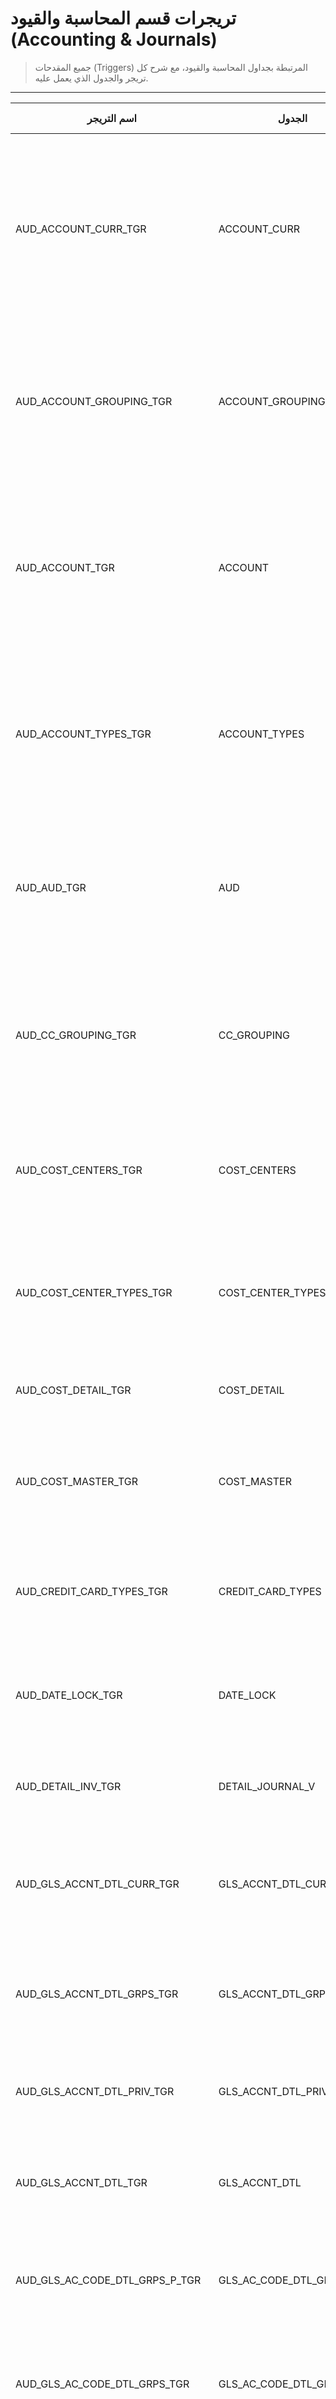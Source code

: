 # تريجرات قسم المحاسبة والقيود (Accounting & Journals)

> جميع المقدحات (Triggers) المرتبطة بجداول المحاسبة والقيود، مع شرح كل تريجر والجدول الذي يعمل عليه.

---

| اسم التريجر | الجدول | شرح الوظيفة |
|-------------|--------|-------------|
| AUD_ACCOUNT_CURR_TGR | ACCOUNT_CURR | يسجل كل تعديل أو حذف على العملات المخصصة للحسابات المالية لأغراض التدقيق التاريخي، حيث يتم تتبع أي تغيير أو حذف لعملة مرتبطة بحساب. |
| AUD_ACCOUNT_GROUPING_TGR | ACCOUNT_GROUPING | يسجل كل تعديل أو حذف في مجموعات الحسابات (أي عملية تجميع أو تصنيف جديد أو تعديل/حذف مجموعة موجودة). |
| AUD_ACCOUNT_TGR | ACCOUNT | يتتبع التعديلات أو الحذف على الحسابات الرئيسية في شجرة الحسابات، بما يشمل كل حقول الحساب عند التغيير لأغراض الأرشفة والمراجعة. |
| AUD_ACCOUNT_TYPES_TGR | ACCOUNT_TYPES | يسجل التعديلات أو الحذف في أنواع الحسابات، مثل إضافة أو تعديل نوع حساب رئيسي (أصول، التزامات، إلخ). |
| AUD_AUD_TGR | AUD | يسجل كل تعديل أو حذف في جداول التدقيق (Audit) نفسها، لضمان تتبع كامل لعمليات المراجعة والتدقيق. |
| AUD_CC_GROUPING_TGR | CC_GROUPING | يتتبع التعديلات أو الحذف في تجميعات مراكز التكلفة، لضبط التغيرات في تصنيفات مراكز التكلفة. |
| AUD_COST_CENTERS_TGR | COST_CENTERS | يسجل التعديلات أو الحذف في مراكز التكلفة. أي تغيير في خصائص أو حذف مركز تكلفة يتم توثيقه. |
| AUD_COST_CENTER_TYPES_TGR | COST_CENTER_TYPES | يسجل التعديلات أو الحذف على أنواع مراكز التكلفة (كالنوع الإداري أو الإنتاجي وغيره). |
| AUD_COST_DETAIL_TGR | COST_DETAIL | يتتبع التعديلات أو الحذف في تفاصيل مراكز التكلفة. |
| AUD_COST_MASTER_TGR | COST_MASTER | يسجل التعديلات أو الحذف في رؤوس مراكز التكلفة (التوزيعات أو التجميعات الكبيرة). |
| AUD_CREDIT_CARD_TYPES_TGR | CREDIT_CARD_TYPES | يسجل أي تعديل أو حذف على أنواع البطاقات الائتمانية المرتبطة بالنظام المحاسبي. |
| AUD_DATE_LOCK_TGR | DATE_LOCK | يسجل التعديلات على عمليات قفل التواريخ المحاسبية (الإغلاق الدوري). |
| AUD_DETAIL_INV_TGR | DETAIL_JOURNAL_V | يتتبع التغييرات أو حذف تفاصيل القيود اليومية (سطر القيد) في الجدول المحاسبي. |
| AUD_GLS_ACCNT_DTL_CURR_TGR | GLS_ACCNT_DTL_CURR | يسجل التعديلات أو الحذف في العملات المستخدمة ضمن تفاصيل الحسابات. |
| AUD_GLS_ACCNT_DTL_GRPS_TGR | GLS_ACCNT_DTL_GRPS | يتتبع التغييرات في مجموعات تفاصيل الحسابات لربطها بتقارير أو صلاحيات معينة. |
| AUD_GLS_ACCNT_DTL_PRIV_TGR | GLS_ACCNT_DTL_PRIV | يرصد التعديلات في الصلاحيات الخاصة بتفاصيل الحسابات. |
| AUD_GLS_ACCNT_DTL_TGR | GLS_ACCNT_DTL | يسجل أي تعديل أو حذف في تفاصيل الحسابات المحاسبية (سطر حساب). |
| AUD_GLS_AC_CODE_DTL_GRPS_P_TGR | GLS_AC_CODE_DTL_GRPS_P | يتابع التغييرات في مجموعات الرموز المحاسبية (نوع خاص أو مؤقت). |
| AUD_GLS_AC_CODE_DTL_GRPS_TGR | GLS_AC_CODE_DTL_GRPS | يسجل التغييرات أو الحذف في مجموعات الرموز المحاسبية (التجميعات الخاصة بالأكواد). |
| AUD_GLS_ADVNC_EXPNS_RVNU_D_TGR | GLS_ADVNC_EXPNS_RVNU_D | يتابع تعديل أو حذف تفاصيل المصروفات أو الإيرادات المقدمة. |
| AUD_GLS_ADVNC_EXPNS_RVNU_M_TGR | GLS_ADVNC_EXPNS_RVNU_M | يسجل التغييرات في رؤوس المصروفات أو الإيرادات المقدمة (العمليات الرئيسية). |
| AUD_GLS_BNK_CHQ_DTL_TGR | GLS_BNK_CHQ_DTL | يرصد التعديلات أو الحذف في تفاصيل الشيكات البنكية (الشيك كوثيقة مالية). |
| AUD_GLS_BNK_CHQ_MST_TGR | GLS_BNK_CHQ_MST | يسجل كل تغيير أو حذف في رؤوس الشيكات البنكية (المستند الرئيسي). |
| AUD_GLS_BNK_IDNTF_DTL_TGR | GLS_BNK_IDNTF_DTL | يتتبع التعديلات أو الحذف في تفاصيل تعريف الحسابات البنكية (مثل رقم الحساب الفرعي). |
| AUD_GLS_BNK_IDNTF_MST_TGR | GLS_BNK_IDNTF_MST | يسجل التغيرات في رؤوس تعريف الحسابات البنكية (الحساب الرئيسي للبنك). |
| AUD_GLS_CRNCY_USR_LMT_TGR | GLS_CRNCY_USR_LMT | يسجل التعديلات على حدود العملات للمستخدمين (سقف التعامل بالعملة). |
| AUD_GLS_EDIT_BDGT_BLNC_DTL_TGR | GLS_EDIT_BDGT_BLNC_DTL | يسجل التعديلات على تفاصيل تسويات الميزانية. |
| AUD_GLS_EDIT_BDGT_BLNC_MST_TGR | GLS_EDIT_BDGT_BLNC_MST | يرصد التغييرات على رؤوس تسويات الميزانية. |
| AUD_GLS_MOV_BDGT_DTL_TGR | GLS_MOV_BDGT_DTL | يسجل تعديلات تفاصيل حركات الميزانية (إضافة/ترحيل/تعديل بند تفصيلي). |
| AUD_GLS_MOV_BDGT_MST_TGR | GLS_MOV_BDGT_MST | يتابع التعديلات على رؤوس حركات الميزانية (الحركة المالية الرئيسية للميزانية). |
| AUD_GLS_RQ_EXCH_CUR_DTL_TGR | GLS_RQ_EXCH_CUR_DTL | يسجل التعديلات في تفاصيل طلبات صرف العملات. |
| AUD_GLS_RQ_EXCH_CUR_MST_TGR | GLS_RQ_EXCH_CUR_MST | يتابع التعديلات على رؤوس طلبات صرف العملات. |
| AUD_GLS_RQ_VCHR_MST_ACCNT_TGR | GLS_RQ_VCHR_MST_ACCNT | يسجل الحركات على السندات المالية المرتبطة بالحسابات (سند القيد). |
| AUD_GLS_TAX_ACC_TGR | GLS_TAX_ACC | يسجل التعديلات أو الحذف في حسابات الضرائب المحاسبية. |
| AUD_GLS_VCHR_MST_ACCNT_TGR | GLS_VCHR_MST_ACCNT | يتابع الحركات على رؤوس سندات القيد (سندات اليومية). |
| AUD_GLS_VCHR_TYP_ACNT_TGR | GLS_VCHR_TYP_ACNT | يسجل التعديلات على أنواع سندات القيد المحاسبية. |
| AUD_GLS_VCHR_TYP_PRV_TGR | GLS_VCHR_TYP_PRV | يتتبع الحركات على صلاحيات أنواع السندات. |
| AUD_JV_TYPES_DETAIL_TGR | JV_TYPES_DETAIL | يسجل التعديلات على تفاصيل أنواع القيود اليومية. |
| AUD_JV_TYPES_TGR | JV_TYPES | يسجل التعديلات على أنواع القيود اليومية الرئيسية. |
| AUD_MASTER_INV_TGR | MASTER_JOURNAL_V | يتابع أي تغيير أو حذف على رؤوس القيود المحاسبية (رأس القيد الرئيسي). |
| AUD_OPEN_BAL_TGR | OPEN_BAL | يتابع التعديلات أو الحذف في الأرصدة الافتتاحية للحسابات. |
| AUD_PRIVILEGE_CC_TGR | PRIVILEGE_CC | يسجل التعديلات على صلاحيات مستخدمي مراكز التكلفة. |
| AUD_PRIVILEGE_GC_TGR | PRIVILEGE_GC | يتتبع صلاحيات التحكم العامة في النظام (General Control). |
| AUD_PRIVILEGE_TGR | PRIVILEGE | يسجل التعديلات في الصلاحيات العامة للمستخدمين (مثل منح أو إلغاء صلاحية محاسبية). |
| AUD_PRIVILEGE_WH_TGR | PRIVILEGE_WH | يتتبع التعديلات في صلاحيات المستودعات. |
| AUD_REEVAL_TGR | REEVAL | يسجل التغيرات في عمليات إعادة التقييم المحاسبي (مثل فروقات العملة أو إعادة تقييم الأصول). |
| UPD_EDIT_BDGT_BLNC_DTL_TGR | GLS_EDIT_BDGT_BLNC_DTL | يقوم بتحديث تفاصيل تسويات الميزانية عند الإضافة أو التحديث أو الحذف، ويعدل القيم التجميعية تلقائياً في الجدول المرتبط. |
| UPD_MOV_BDGT_BLNC_DTL_TGR | GLS_MOV_BDGT_DTL | يقوم بتحديث تفاصيل حركات الميزانية عند الإضافة أو التحديث أو الحذف، ويعدل القيم التجميعية تلقائياً في الجدول المرتبط. |
| UPD_MOV_BDGT_BLNC_MST_TGR | GLS_MOV_BDGT_MST | يقوم بتحديث رأس حركة الميزانية عند الإضافة أو التحديث أو الحذف، ويعدل القيم التجميعية تلقائياً في الجدول المرتبط. |
| AUD_DETAIL_OUT_BILLS_TGR | DETAIL_OUT_BILLS | يسجل التعديلات على تفاصيل السندات/الفواتير الصادرة ضمن القيود المحاسبية. |
| AUD_MASTER_OUT_BILLS_TGR | MASTER_OUT_BILLS | يتابع التعديلات في رؤوس الفواتير أو السندات الصادرة. |
| MASTER_OUT_BILLS_CHK_SRL_TRG | MASTER_OUT_BILLS | يتأكد من صحة التسلسل الرقمي عند حذف أو تعديل رأس السند الصادر. |
| AUD_S_JRNL_FILE_DTL_TGR | S_JRNL_FILE_DTL | يدقق كل تعديل أو حذف على تفاصيل ملفات القيود. |
| AUD_S_JRNL_FILE_MST_TGR | S_JRNL_FILE_MST | يسجل التعديلات على رؤوس ملفات القيود (ملفات الاستيراد أو الأرشفة). |
| AUD_S_LOGS_TGR | S_LOGS | يسجل التعديلات أو الحذف في سجلات النظام (System Logs). |
| AUD_STK_CNFRM_TGR | STK_CNFRM | يسجل عمليات التأكيد على التسويات أو القيود المخزنية المتعلقة بالمحاسبة. |
| GLS_JRNLJRS_DTL_INSTLMNT_TRGR | GLS_JRNLJRS_DTL_INSTLMNT | يتحكم أو يسجل العمليات الخاصة بالأقساط عند إضافة أو تعديل تفاصيل قيد اليومية للأقساط. |
| GLS_JRNL_DTL_INSTLMNT_TRGR | GLS_JRNL_DTL_INSTLMNT | يتحكم أو يسجل العمليات الخاصة بالأقساط عند إضافة أو تعديل تفاصيل أخرى في القيد اليومي للأقساط. |
| GLS_VCHR_ChqTrce_TRGR | GLS_VCHR_MST_ACCNT | يتحكم بتحديث تتبع الشيكات عند التغيير على سندات القيد. |
| GLS_VCHR_DTL_INSTLMNT_TRGR | GLS_VCHR_DTL_INSTLMNT | يسجل العمليات الخاصة بتفاصيل الأقساط في سندات اليومية. |
| GLS_VCHR_MSTAC_INSTLMNT_TRGR | GLS_VCHR_MST_ACCNT | يتحكم أو يسجل العمليات الخاصة بالأقساط في رأس سند اليومية. |
| GLS_VCHR_MST_DEL_INSTLMNT_Trgr | GLS_VCHR_MST_ACCNT | يتحكم بعمليات حذف الأقساط المرتبطة برأس سند اليومية. |
| IAS_JV_INSTALLMNT_Tgr | DETAIL_JOURNAL_V | يدير عمليات تحديث جداول الأقساط عند كل تعديل أو إدراج أو حذف في تفاصيل القيد اليومي (الأقساط المالية). |
| IAS_VD_INSTALLMNT_Tgr | VOUCHER_DETAIL | يدير عمليات تحديث جداول الأقساط عند كل تعديل أو إدراج أو حذف في تفاصيل السند المالي (الأقساط المالية). |
| AUD_INCOMING_ACCOUNTS_TGR | INCOMING_ACCOUNTS | يسجل التعديلات في حسابات القبض (Incoming). |
| AUD_OUTGOING_ACCOUNTS_TGR | OUTGOING_ACCOUNTS | يسجل التعديلات في حسابات الصرف (Outgoing). |
| AUD_INCOM_TYPES_TGR | INCOM_TYPES | يسجل التعديلات في أنواع حسابات الدخل. |
| AUD_OUT_TYPES_TGR | OUT_TYPES | يسجل التعديلات في أنواع حسابات الصرف. |
| AUD_PRIV_ACC_TGR | PRIV_ACC | يسجل التعديلات في الصلاحيات الخاصة بالحسابات المالية. |
| AUD_PRIV_CASH_TGR | PRIV_CASH | يسجل التعديلات في صلاحيات النقدية للمستخدمين. |
| AUD_PRIV_INCOME_TYPE_TGR | PRIV_INCOME_TYPE | يتتبع صلاحيات المستخدمين المرتبطة بأنواع الدخل. |
| AUD_PRIV_OUT_TYPE_TGR | PRIV_OUT_TYPE | يتتبع صلاحيات المستخدمين المرتبطة بأنواع الصرف. |
| AUD_PRIV_REQ_TYPE_TGR | PRIV_REQ_TYPE | يتتبع الصلاحيات المرتبطة بأنواع طلبات الصرف أو القبض. |
| AUD_PRIV_TRNSFR_TYPE_TGR | PRIV_TRNSFR_TYPE | يتتبع الصلاحيات المرتبطة بأنواع التحويلات المالية. |
| AUD_S_EMP_ATTNDNC_LOC_TGR | GNR_ATTNDNC_LOC | يسجل التعديلات في مواقع الحضور والانصراف المرتبطة بالماليّة (في حال الربط مع كشوف الرواتب). |
| AUD_S_FLAGS_PRIV_TGR | S_FLAGS_PRIV | يسجل التعديلات في صلاحيات الأعلام (Flags) المحاسبية. |

---

**ملاحظة:**  
- جميع التريجرات مرتبطة بجداول القسم حسب ملف Domain-Modules-Tables.md.
- إذا كان هناك تريجر محاسبي لم يتم ذكره هنا أرسله لي لأدرجه.
- إذا رغبت في ملف خاص بالتريجرات (Triggers) لأي قسم آخر، أبلغني بذلك.
